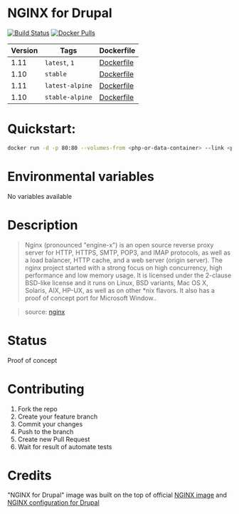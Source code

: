 NGINX for Drupal
=================

[![Build Status](https://travis-ci.org/drupal-docker/nginx.svg?branch=master)](https://travis-ci.org/drupal-docker/nginx)
[![Docker Pulls](https://img.shields.io/docker/pulls/drupaldocker/nginx.svg?maxAge=2592000)](https://hub.docker.com/r/drupaldocker/nginx)

Version | Tags | Dockerfile
--- | --- | ---
1.11 | `latest`, `1` | [Dockerfile](https://github.com/drupal-docker/nginx/blob/master/mainline/Dockerfile)
1.10 | `stable` | [Dockerfile](https://github.com/drupal-docker/nginx/blob/master/stable/Dockerfile)
1.11 | `latest-alpine` | [Dockerfile](https://github.com/drupal-docker/nginx/blob/master/mainline-alipne/Dockerfile)
1.10 | `stable-alpine` | [Dockerfile](https://github.com/drupal-docker/nginx/blob/master/stable-alpine/Dockerfile)

# Quickstart:

```bash
docker run -d -p 80:80 --volumes-from <php-or-data-container> --link <php-fpm-container>:php drupaldocker/nginx
```

# Environmental variables

No variables available

# Description

> Nginx (pronounced "engine-x") is an open source reverse proxy server for HTTP, HTTPS, SMTP, POP3, and IMAP protocols, as well as a load balancer, HTTP cache, and a web server (origin server). The nginx project started with a strong focus on high concurrency, high performance and low memory usage. It is licensed under the 2-clause BSD-like license and it runs on Linux, BSD variants, Mac OS X, Solaris, AIX, HP-UX, as well as on other *nix flavors. It also has a proof of concept port for Microsoft Window..

> source: [nginx](https://hub.docker.com/_/nginx/)

# Status

Proof of concept

# Contributing

1. Fork the repo
1. Create your feature branch
1. Commit your changes
1. Push to the branch
1. Create new Pull Request
1. Wait for result of automate tests

# Credits

"NGINX for Drupal" image was built on the top of official [NGINX image](https://hub.docker.com/r/_/nginx/) and [NGINX configuration for Drupal](https://www.nginx.com/resources/wiki/start/topics/recipes/drupal/)
